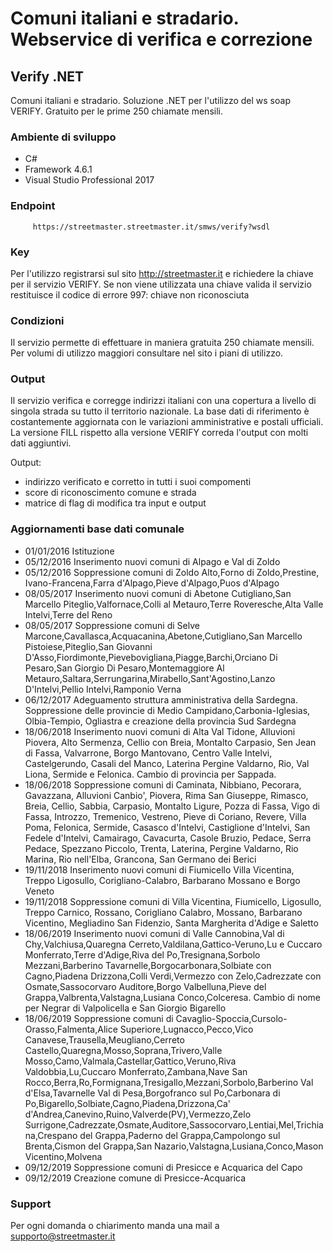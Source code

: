 # Comuni italiani e stradario. Webservice di verifica e correzione
## Verify .NET
Comuni italiani e stradario. Soluzione .NET per l'utilizzo del ws soap VERIFY. Gratuito per le prime 250 chiamate mensili.

### Ambiente di sviluppo
  - C#
  - Framework 4.6.1
  - Visual Studio Professional 2017

### Endpoint
```
     https://streetmaster.streetmaster.it/smws/verify?wsdl
```

### Key
Per l'utilizzo registrarsi sul sito http://streetmaster.it e richiedere la chiave per il servizio VERIFY.
Se non viene utilizzata una chiave valida il servizio restituisce il codice di errore 997: chiave non riconosciuta

### Condizioni
Il servizio permette di effettuare in maniera gratuita 250 chiamate mensili. 
Per volumi di utilizzo maggiori consultare nel sito i piani di utilizzo.

### Output
Il servizio verifica e corregge indirizzi italiani con una copertura a livello di singola strada su tutto il territorio nazionale.
La base dati di riferimento è costantemente aggiornata con le variazioni amministrative e postali ufficiali.
La versione FILL rispetto alla versione VERIFY correda l'output con molti dati aggiuntivi.
  
Output:
  - indirizzo verificato e corretto in tutti i suoi compomenti
  - score di riconoscimento comune e strada
  - matrice di flag di modifica tra input e output

### Aggiornamenti base dati comunale
  - 01/01/2016 Istituzione
  - 05/12/2016 Inserimento nuovi comuni di Alpago e Val di Zoldo
  - 05/12/2016 Soppressione comuni di Zoldo Alto,Forno di Zoldo,Prestine, Ivano-Francena,Farra d'Alpago,Pieve d'Alpago,Puos d'Alpago
  - 08/05/2017 Inserimento nuovi comuni di Abetone Cutigliano,San Marcello Piteglio,Valfornace,Colli al Metauro,Terre Roveresche,Alta Valle Intelvi,Terre del Reno
  - 08/05/2017 Soppressione comuni di Selve Marcone,Cavallasca,Acquacanina,Abetone,Cutigliano,San Marcello Pistoiese,Piteglio,San Giovanni D'Asso,Fiordimonte,Pievebovigliana,Piagge,Barchi,Orciano Di Pesaro,San Giorgio Di Pesaro,Montemaggiore Al Metauro,Saltara,Serrungarina,Mirabello,Sant'Agostino,Lanzo D'Intelvi,Pellio Intelvi,Ramponio Verna
  - 06/12/2017 Adeguamento struttura amministrativa della Sardegna. Soppressione delle provincie di Medio Campidano,Carbonia-Iglesias, Olbia-Tempio, Ogliastra e creazione della provincia Sud Sardegna
  - 18/06/2018 Inserimento nuovi comuni di Alta Val Tidone, Alluvioni Piovera, Alto Sermenza, Cellio con Breia, Montalto Carpasio, Sen Jean di Fassa, Valvarrone, Borgo Mantovano, Centro Valle Intelvi, Castelgerundo, Casali del Manco, Laterina Pergine Valdarno, Rio, Val Liona, Sermide e Felonica. Cambio di provincia per Sappada.
  - 18/06/2018 Soppressione comuni di Caminata, Nibbiano, Pecorara, Gavazzana, Alluvioni Canbio', Piovera, Rima San Giuseppe, Rimasco, Breia, Cellio, Sabbia, Carpasio, Montalto Ligure, Pozza di Fassa, Vigo di Fassa, Introzzo, Tremenico, Vestreno, Pieve di Coriano, Revere, Villa Poma, Felonica, Sermide, Casasco d'Intelvi, Castiglione d'Intelvi, San Fedele d'Intelvi, Camairago, Cavacurta, Casole Bruzio, Pedace, Serra Pedace, Spezzano Piccolo, Trenta, Laterina, Pergine Valdarno, Rio Marina, Rio nell'Elba, Grancona, San Germano dei Berici
  - 19/11/2018 Inserimento nuovi comuni di Fiumicello Villa Vicentina, Treppo Ligosullo, Corigliano-Calabro, Barbarano Mossano e Borgo Veneto
  - 19/11/2018 Soppressione comuni di Villa Vicentina, Fiumicello, Ligosullo, Treppo Carnico, Rossano, Corigliano Calabro, Mossano, Barbarano Vicentino, Megliadino San Fidenzio, Santa Margherita d'Adige e Saletto 
  - 18/06/2019 Inserimento nuovi comuni di Valle Cannobina,Val di Chy,Valchiusa,Quaregna Cerreto,Valdilana,Gattico-Veruno,Lu e Cuccaro Monferrato,Terre d'Adige,Riva del Po,Tresignana,Sorbolo Mezzani,Barberino Tavarnelle,Borgocarbonara,Solbiate con Cagno,Piadena Drizzona,Colli Verdi,Vermezzo con Zelo,Cadrezzate con Osmate,Sassocorvaro Auditore,Borgo Valbelluna,Pieve del Grappa,Valbrenta,Valstagna,Lusiana Conco,Colceresa. Cambio di nome per Negrar di Valpolicella e San Giorgio Bigarello
  - 18/06/2019 Soppressione comuni di Cavaglio-Spoccia,Cursolo-Orasso,Falmenta,Alice Superiore,Lugnacco,Pecco,Vico Canavese,Trausella,Meugliano,Cerreto Castello,Quaregna,Mosso,Soprana,Trivero,Valle Mosso,Camo,Valmala,Castellar,Gattico,Veruno,Riva Valdobbia,Lu,Cuccaro Monferrato,Zambana,Nave San Rocco,Berra,Ro,Formignana,Tresigallo,Mezzani,Sorbolo,Barberino Val d'Elsa,Tavarnelle Val di Pesa,Borgofranco sul Po,Carbonara di Po,Bigarello,Solbiate,Cagno,Piadena,Drizzona,Ca' d'Andrea,Canevino,Ruino,Valverde(PV),Vermezzo,Zelo Surrigone,Cadrezzate,Osmate,Auditore,Sassocorvaro,Lentiai,Mel,Trichiana,Crespano del Grappa,Paderno del Grappa,Campolongo sul Brenta,Cismon del Grappa,San Nazario,Valstagna,Lusiana,Conco,Mason Vicentino,Molvena              
  - 09/12/2019 Soppressione comuni di Presicce e Acquarica del Capo
  - 09/12/2019 Creazione comune di Presicce-Acquarica
    
### Support
Per ogni domanda o chiarimento manda una mail a supporto@streetmaster.it
